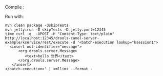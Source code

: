 Compile :


Run with:

    mvn clean package -DskipTests
    mvn jetty:run -D skipTests -D jetty.port=12345
    time curl -q  -XPOST -H "Content-Type: text/plain"  http://localhost:12345/drools-camel-server-example/kservice/rest/execute -d '<batch-execution lookup="ksession1">
      <insert out-identifier="message">
          <org.drools.server.Message>
             <text>hello 世界</text>
          </org.drools.server.Message>
       </insert>
    </batch-execution>' | xmllint --format -






